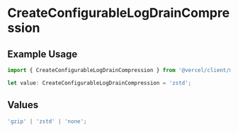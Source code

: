 # CreateConfigurableLogDrainCompression

## Example Usage

```typescript
import { CreateConfigurableLogDrainCompression } from '@vercel/client/models/operations';

let value: CreateConfigurableLogDrainCompression = 'zstd';
```

## Values

```typescript
'gzip' | 'zstd' | 'none';
```
